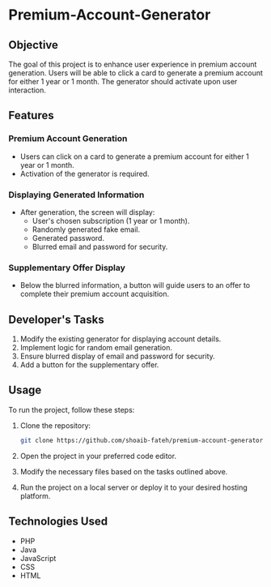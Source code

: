 # Premium-Account-Generator

## Objective

The goal of this project is to enhance user experience in premium account generation. Users will be able to click a card to generate a premium account for either 1 year or 1 month. The generator should activate upon user interaction.

## Features

### Premium Account Generation

- Users can click on a card to generate a premium account for either 1 year or 1 month.
- Activation of the generator is required.

### Displaying Generated Information

- After generation, the screen will display:
  - User's chosen subscription (1 year or 1 month).
  - Randomly generated fake email.
  - Generated password.
  - Blurred email and password for security.

### Supplementary Offer Display

- Below the blurred information, a button will guide users to an offer to complete their premium account acquisition.

## Developer's Tasks

1. Modify the existing generator for displaying account details.
2. Implement logic for random email generation.
3. Ensure blurred display of email and password for security.
4. Add a button for the supplementary offer.

## Usage

To run the project, follow these steps:

1. Clone the repository:

    ```bash
    git clone https://github.com/shoaib-fateh/premium-account-generator.git
    ```

2. Open the project in your preferred code editor.

3. Modify the necessary files based on the tasks outlined above.

4. Run the project on a local server or deploy it to your desired hosting platform.

## Technologies Used

- PHP
- Java
- JavaScript
- CSS
- HTML
